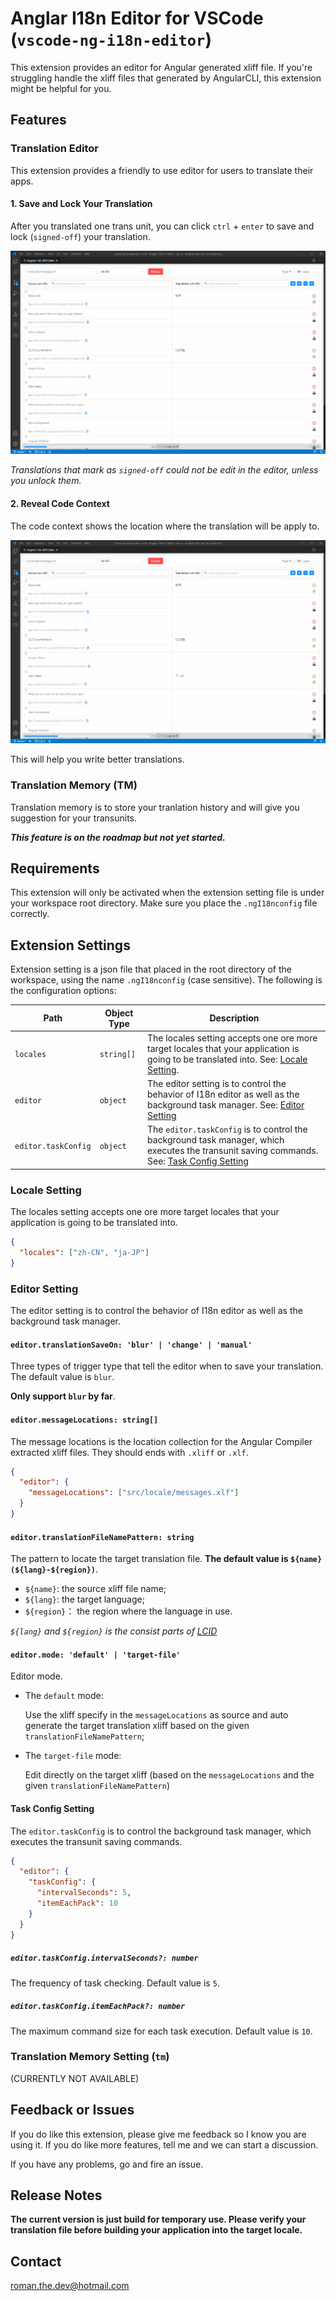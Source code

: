 # Anglar I18n Editor for VSCode (`vscode-ng-i18n-editor`)

This extension provides an editor for Angular generated xliff file. If you're struggling handle the xliff files that generated by AngularCLI, this extension might be helpful for you.

## Features

### Translation Editor

This extension provides a friendly to use editor for users to translate their apps.

#### 1. Save and Lock Your Translation

After you translated one trans unit, you can click `ctrl` + `enter` to save and lock (`signed-off`) your translation.

![Overview](/doc/overview.gif "Overview")

_Translations that mark as `signed-off` could not be edit in the editor, unless you unlock them._

#### 2. Reveal Code Context

The code context shows the location where the translation will be apply to.

![Reveal Code Context](/doc/code-context.gif "Reveal Code Context")

This will help you write better translations.

### Translation Memory (TM)

Translation memory is to store your tranlation history and will give you suggestion for your transunits.

**_This feature is on the roadmap but not yet started._**

## Requirements

This extension will only be activated when the extension setting file is under your workspace root directory. Make sure you place the `.ngI18nconfig` file correctly.

## Extension Settings

Extension setting is a json file that placed in the root directory of the workspace, using the name `.ngI18nconfig` (case sensitive). The following is the configuration options:

| Path                | Object Type | Description                                                                                                                                                       |
| ------------------- | ----------- | ----------------------------------------------------------------------------------------------------------------------------------------------------------------- |
| `locales`           | `string[]`  | The locales setting accepts one ore more target locales that your application is going to be translated into. See: [Locale Setting](#locale-setting).             |
| `editor`            | `object`    | The editor setting is to control the behavior of I18n editor as well as the background task manager. See: [Editor Setting](#editor-setting)                       |
| `editor.taskConfig` | `object`    | The `editor.taskConfig` is to control the background task manager, which executes the transunit saving commands. See: [Task Config Setting](#task-config-setting) |

### Locale Setting

The locales setting accepts one ore more target locales that your application is going to be translated into.

```json
{
  "locales": ["zh-CN", "ja-JP"]
}
```

### Editor Setting

The editor setting is to control the behavior of I18n editor as well as the background task manager.

#### `editor.translationSaveOn: 'blur' | 'change' | 'manual'`

Three types of trigger type that tell the editor when to save your translation. The default value is `blur`.

**Only support `blur` by far**.

#### `editor.messageLocations: string[]`

The message locations is the location collection for the Angular Compiler extracted xliff files. They should
ends with `.xliff` or `.xlf`.

```json
{
  "editor": {
    "messageLocations": ["src/locale/messages.xlf"]
  }
}
```

#### `editor.translationFileNamePattern: string`

The pattern to locate the target translation file. **The default value is `${name}(${lang}-${region})`**.

- `${name}`: the source xliff file name;
- `${lang}`: the target language;
- `${region}`： the region where the language in use.

_`${lang}` and `${region}` is the consist parts of [LCID](https://www.science.co.il/language/Locale-codes.php)_

#### `editor.mode: 'default' | 'target-file'`

Editor mode.

- The `default` mode:

  Use the xliff specify in the `messageLocations` as source and auto generate the target translation xliff based on the given `translationFileNamePattern`;

- The `target-file` mode:

  Edit directly on the target xliff (based on the `messageLocations` and the given `translationFileNamePattern`)

#### Task Config Setting

The `editor.taskConfig` is to control the background task manager, which executes the transunit saving commands.

```json
{
  "editor": {
    "taskConfig": {
      "intervalSeconds": 5,
      "itemEachPack": 10
    }
  }
}
```

##### `editor.taskConfig.intervalSeconds?: number`

The frequency of task checking. Default value is `5`.

##### `editor.taskConfig.itemEachPack?: number`

The maximum command size for each task execution. Default value is `10`.

### Translation Memory Setting (`tm`)

(CURRENTLY NOT AVAILABLE)

## Feedback or Issues

If you do like this extension, please give me feedback so I know you are using it. If you do like more features, tell me and we can start a discussion.

If you have any problems, go and fire an issue.

## Release Notes

**The current version is just build for temporary use. Please verify your translation file before building your application into the target locale.**

## Contact

[roman.the.dev@hotmail.com](mailto:roman.the.dev@hotmail.com?subject=[vscode-ng-i18n-editor])
